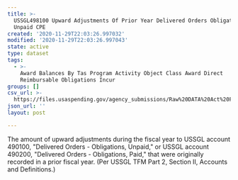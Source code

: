 ```yaml
---
title: >-
  USSGL498100 Upward Adjustments Of Prior Year Delivered Orders Obligations
  Unpaid CPE
created: '2020-11-29T22:03:26.997032'
modified: '2020-11-29T22:03:26.997043'
state: active
type: dataset
tags:
  - >-
    Award Balances By Tas Program Activity Object Class Award Direct
    Reimbursable Obligations Incur
groups: []
csv_url: >-
  https://files.usaspending.gov/agency_submissions/Raw%20DATA%20Act%20Files/index.html
json_url: ''
layout: post

---
```

The amount of upward adjustments during the fiscal year to USSGL account 490100, "Delivered Orders - Obligations, Unpaid," or USSGL account 490200, "Delivered Orders - Obligations, Paid," that were originally recorded in a prior fiscal year. (Per USSGL TFM Part 2, Section II, Accounts and Definitions.)
